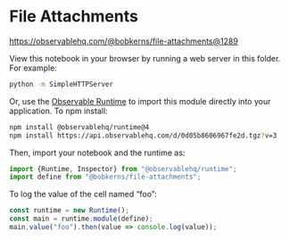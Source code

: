 # File Attachments

https://observablehq.com/@bobkerns/file-attachments@1289

View this notebook in your browser by running a web server in this folder. For
example:

~~~sh
python -m SimpleHTTPServer
~~~

Or, use the [Observable Runtime](https://github.com/observablehq/runtime) to
import this module directly into your application. To npm install:

~~~sh
npm install @observablehq/runtime@4
npm install https://api.observablehq.com/d/0d05b8606967fe2d.tgz?v=3
~~~

Then, import your notebook and the runtime as:

~~~js
import {Runtime, Inspector} from "@observablehq/runtime";
import define from "@bobkerns/file-attachments";
~~~

To log the value of the cell named “foo”:

~~~js
const runtime = new Runtime();
const main = runtime.module(define);
main.value("foo").then(value => console.log(value));
~~~
